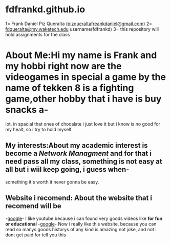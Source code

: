 # fdfrankd.github.io
1= Frank Daniel Piz Queralta (pizqueraltafreankdaniel@gmail.com)
2= fdqueralta@my.waketech.edu username(fdfrankd)
3= this repository will hold assignments for the class 


# About Me:Hi my name is Frank and my hobbi right now are the videogames in special a game by the name of **tekken 8** is a fighting game,other hobby that i have is buy snacks a-
lot, in spacial that ones of chocalate i just love it but i know is no good for my healt, so i try to hold myself. 
## My interests:About my academic interest is become a **_Network Managment_** and for that i need pass all my class, something is not easy at all but i wiil keep going, i guess when-
something it's worth it never gonna be easy.
## Website i recomend: About the website that i recomend will be
-[google](https://www.youtube.com)- I like youtube because i can found very goods videos like **for fun or educational** 
-[google](https://www.webnovel.com)- Now i really like this website, because you can read so manys goods historys of any kind is amazing not joke, and not i dont get paid for tell you this

